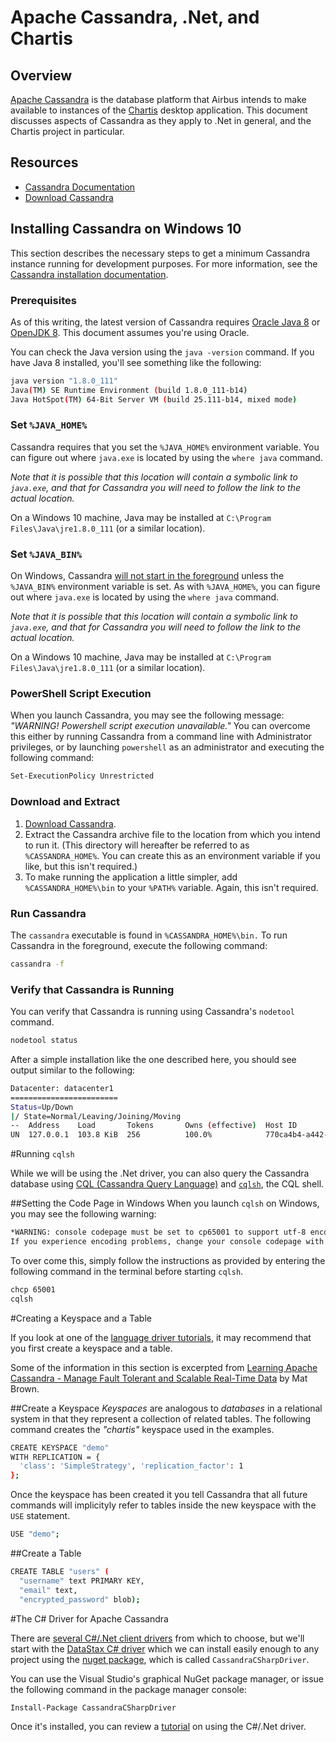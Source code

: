 # Apache Cassandra, .Net, and Chartis

## Overview
[Apache Cassandra](<http://cassandra.apache.org/doc/latest/>) is the database platform that Airbus intends to make available to instances of the [Chartis](<https://github.com/Geo-Comm/Chartis>) desktop application.  This document discusses aspects of Cassandra as they apply to .Net in general, and the Chartis project in particular.

## Resources
- [Cassandra Documentation](<http://cassandra.apache.org/doc/latest/>)
- [Download Cassandra](<http://cassandra.apache.org/download/>)

## Installing Cassandra on Windows 10

This section describes the necessary steps to get a minimum Cassandra instance running for development purposes.  For more information, see the [Cassandra installation documentation](<http://cassandra.apache.org/doc/latest/getting_started/installing.html>).

### Prerequisites
As of this writing, the latest version of Cassandra requires [Oracle Java 8](
<http://www.oracle.com/technetwork/java/javase/downloads/index.html>) or [OpenJDK 8](<http://openjdk.java.net/>).  This document assumes you're using Oracle.

You can check the Java version using the `java -version` command.  If you have Java 8 installed, you'll see something like the following:

```sh
java version "1.8.0_111"
Java(TM) SE Runtime Environment (build 1.8.0_111-b14)
Java HotSpot(TM) 64-Bit Server VM (build 25.111-b14, mixed mode)
```

### Set `%JAVA_HOME%`
Cassandra requires that you set the `%JAVA_HOME%` environment variable.  You can figure out where `java.exe` is located by using the `where java` command.  

*Note that it is possible that this location will contain a symbolic link to `java.exe`, and that for Cassandra you will need to follow the link to the actual location.*

On a Windows 10 machine, Java may be installed at `C:\Program Files\Java\jre1.8.0_111` (or a similar location).

### Set `%JAVA_BIN%`
On Windows, Cassandra [will not start in the foreground](<http://stackoverflow.com/questions/32879568/cassandra-2-2-1-will-not-start-using-cassandra-f>) unless the `%JAVA_BIN%` environment variable is set.  As with `%JAVA_HOME%`, you can figure out where `java.exe` is located by using the `where java` command.

*Note that it is possible that this location will contain a symbolic link to `java.exe`, and that for Cassandra you will need to follow the link to the actual location.*

On a Windows 10 machine, Java may be installed at `C:\Program Files\Java\jre1.8.0_111` (or a similar location).

### PowerShell Script Execution
When you launch Cassandra, you may see the following message: *"WARNING! Powershell script execution unavailable."*  You can overcome this either by running Cassandra from a command line with Administrator privileges, or by launching `powershell` as an administrator and executing the following command:

```sh
Set-ExecutionPolicy Unrestricted
```

### Download and Extract
1. [Download Cassandra](<http://cassandra.apache.org/download/>).
2. Extract the Cassandra archive file to the location from which you intend to run it.  (This directory will hereafter be referred to as `%CASSANDRA_HOME%`.  You can create this as an environment variable if you like, but this isn't required.)
3. To make running the application a little simpler, add `%CASSANDRA_HOME%\bin` to your `%PATH%` variable.  Again, this isn't required.

### Run Cassandra
The `cassandra` executable is found in `%CASSANDRA_HOME%\bin.`  To run Cassandra in the foreground, execute the following command:

```sh
cassandra -f
```

### Verify that Cassandra is Running
You can verify that Cassandra is running using Cassandra's `nodetool` command.

```sh
nodetool status
```

After a simple installation like the one described here, you should see output similar to the following:

```sh
Datacenter: datacenter1
========================
Status=Up/Down
|/ State=Normal/Leaving/Joining/Moving
--  Address    Load       Tokens       Owns (effective)  Host ID                               Rack
UN  127.0.0.1  103.8 KiB  256          100.0%            770ca4b4-a442-427c-8860-bfa7f01fecc7  rack1
```

#Running `cqlsh`

While we will be using the .Net driver, you can also query the Cassandra database using [CQL (Cassandra Query Language)](http://cassandra.apache.org/doc/latest/cql/index.html) and [`cqlsh`](<http://cassandra.apache.org/doc/latest/tools/cqlsh.html>), the CQL shell.

##Setting the Code Page in Windows
When you launch `cqlsh` on Windows, you may see the following warning: 

```sh
*WARNING: console codepage must be set to cp65001 to support utf-8 encoding on Windows platforms.
If you experience encoding problems, change your console codepage with 'chcp 65001' before starting cqlsh.* 
```

To over come this, simply follow the instructions as provided by entering the following command in the terminal before starting `cqlsh`.

```sh
chcp 65001
cqlsh
```

#Creating a Keyspace and a Table

If you look at one of the [language driver tutorials](<https://academy.datastax.com/resources/getting-started-apache-cassandra-and-c-net>), it may recommend that you first create a keyspace and a table.

Some of the information in this section is excerpted from [Learning Apache Cassandra - Manage Fault Tolerant and Scalable Real-Time Data](<https://www.amazon.com/dp/B00U1D9WSC/ref=dp-kindle-redirect?_encoding=UTF8&btkr=1>) by Mat Brown.

##Create a Keyspace
*Keyspaces* are analogous to *databases* in a relational system in that they represent a collection of related tables.  The following command creates the *"chartis"* keyspace used in the examples.

```sh
CREATE KEYSPACE "demo"
WITH REPLICATION = {
  'class': 'SimpleStrategy', 'replication_factor': 1
};
```

Once the keyspace has been created it you tell Cassandra that all future commands will implicityly refer to tables inside the new keyspace with the `USE` statement.

```sh
USE "demo";
```

##Create a Table

```sh
CREATE TABLE "users" (
  "username" text PRIMARY KEY,
  "email" text,
  "encrypted_password" blob);
```


#The C# Driver for Apache Cassandra

There are [several C#/.Net client drivers](<http://cassandra.apache.org/doc/latest/getting_started/drivers.html>) from which to choose, but we'll start with the [DataStax C# driver](<http://datastax.github.io/csharp-driver/>) which we can install easily enough to any project using the [nuget package](<https://www.nuget.org/packages/CassandraCSharpDriver/>), which is called `CassandraCSharpDriver`.

You can use the Visual Studio's graphical NuGet package manager, or issue the following command in the package manager console:

```sh
Install-Package CassandraCSharpDriver
```

Once it's installed, you can review a [tutorial](<https://academy.datastax.com/resources/getting-started-apache-cassandra-and-c-net>) on using the C#/.Net driver.
